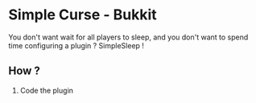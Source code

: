 # Simple Curse - Bukkit

You don't want wait for all players to sleep, and you don't want to spend time configuring a plugin ? SimpleSleep !

## How ?

1. Code the plugin
